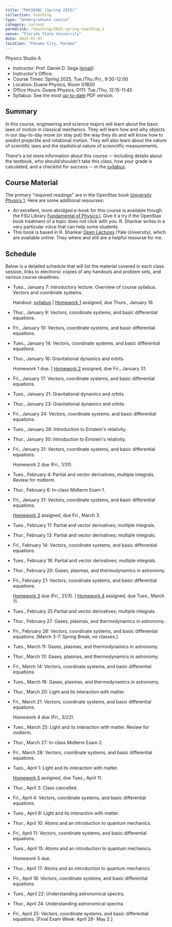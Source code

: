 ```yaml
---
title: "PHY2048C (Spring 2025)"
collection: teaching
type: "Undergraduate course"
category: current
permalink: /teaching/2025-spring-teaching-1
venue: "Florida State University"
date: 2025-01-07
location: "Panama City, Panama"
---
```

Physics Studio A

* Instructor:	Prof. Daniel D. Sega ([email](dsega@fsu.edu))
* Instructor's Office:  	
* Course Times: Spring 2025, Tue./Thu./Fri., 9:30-12:00
* Location:	Duane Physics, Room G1B20
* Office Hours:	Duane Physics, D111: Tue./Thu. 12:15-11:45
* Syllabus:	See the most [up-to-date](astrosega.github.io/files/2048C.pdf) PDF version.

Summary
-----------
In this course, engineering and science majors will learn about the basic laws of motion in classical mechanics. They will learn how and why objects in our day-to-day move (or stay put) the way they do and will know how to predict projectile and rotational motion. They will also learn about the nature of scientific laws and the stadistical nature of scienctific measurements.

There's a lot more information about this course -- including details about the textbook, who should/shouldn't take this class, how your grade is calculated, and a checklist for success -- in the [syllabus](astrosega.github.io/files/2048C.pdf).

Course Material
--------------
The primary "required readings" are in the OpenStax book [University Physics 1](https://openstax.org/details/books/university-physics-volume-1). Here are some additional resourses:

* An excellent, more abridged e-book for this course is available though the FSU Library [Fundamental of Physics I](https://fsu-flvc.primo.exlibrisgroup.com/discovery/openurl?institution=01FALSC_FSU&vid=01FALSC_FSU:Home&isbn=9780300243772&genre=book&eisbn=9780300249583&title=Fundamentals%20of%20Physics%20I&sid=jstor:jstor). Give it a try if the OpenStax book treatment of a topic does not click with you. R. Shankar writes in a very particular voice that can help some students.
* This book is based in R. Shankar [Open Lectures](https://oyc.yale.edu/physics/phys-200) (Yale University), which are available online. They where and still are a helpful resourse for me.

Schedule
-------------

Below is a detailed schedule that will list the material covered in each class session, links to electronic copies of any handouts and problem sets, and various course deadlines.

* Tues., January 7: Introductory lecture. Overview of course syllabus. Vectors and coordinate systems.

  Handout: [syllabus](astrosega.github.io/files/2048C.pdf) | [Homework 1](astrosega.github.io/files/2048Chw1.pdf) assigned, due Thurs., January 16.
* Thur., January 9: Vectors, coordinate systems, and basic differential equations.
* Fri., January 10: Vectors, coordinate systems, and basic differential equations.
* Tues., January 14: Vectors, coordinate systems, and basic differential equations.
* Thur., January 16: Gravitational dynamics and orbits.

  Homework 1 due. | [Homework 2](astrosega.github.io/files/2048Chw2.pdf) assigned, due Fri., January 31.
* Fri., January 17: Vectors, coordinate systems, and basic differential equations.
* Tues., January 21: Gravitational dynamics and orbits.
* Thur., January 23: Gravitational dynamics and orbits.
* Fri., January 24: Vectors, coordinate systems, and basic differential equations.
* Tues., January 28: Introduction to Einstein's relativity.
* Thur., January 30: Introduction to Einstein's relativity.
* Fri., January 31: Vectors, coordinate systems, and basic differential equations.

  Homework 2 due (Fri., 1/31).
* Tues., February 4: Partial and vector derivatives; multiple integrals. Review for midterm.
* Thur., February 6: In-class Midterm Exam 1.
* Fri., January 31: Vectors, coordinate systems, and basic differential equations.

  [Homework 3](astrosega.github.io/files/2048Chw3.pdf) assigned, due Fri., March 3.
* Tues., February 11: Partial and vector derivatives; multiple integrals.
* Thur., February 13: Partial and vector derivatives; multiple integrals.
* Fri., February 14: Vectors, coordinate systems, and basic differential equations.
* Tues., February 18: Partial and vector derivatives; multiple integrals.
* Thur., February 20: Gases, plasmas, and thermodynamics in astronomy.
* Fri., February 21: Vectors, coordinate systems, and basic differential equations.

  [Homework 3](astrosega.github.io/files/2048Chw3.pdf) due (Fri., 21/3). | [Homework 4](astrosega.github.io/files/2048Chw3.pdf) assigned, due Tues., March 11.
* Tues., February 25 Partial and vector derivatives; multiple integrals.
* Thur., February 27: Gases, plasmas, and thermodynamics in astronomy.
* Fri., February 28: Vectors, coordinate systems, and basic differential equations.
  [March 3-7: Spring Break, no classes.]
* Tues., March 11: Gases, plasmas, and thermodynamics in astronomy.
* Thur., March 13: Gases, plasmas, and thermodynamics in astronomy.
* Fri., March 14: Vectors, coordinate systems, and basic differential equations.
* Tues., March 18: Gases, plasmas, and thermodynamics in astronomy.
* Thur., March 20: Light and its interaction with matter.
* Fri., March 21: Vectors, coordinate systems, and basic differential equations.

  Homework 4 due (Fri., 3/22).
* Tues., March 25: Light and its interaction with matter. Review for midterm.
* Thur., March 27: In-class Midterm Exam 2.
* Fri., March 28: Vectors, coordinate systems, and basic differential equations.
* Tues., April 1: Light and its interaction with matter.

  [Homework 5](astrosega.github.io/files/2048Chw3.pdf) assigned, due Tues., April 11.
* Thur., April 3: Class cancelled.
* Fri., April 4: Vectors, coordinate systems, and basic differential equations.
* Tues., April 8: Light and its interaction with matter.
* Thur., April 10: Atoms and an introduction to quantum mechanics.
* Fri., April 11: Vectors, coordinate systems, and basic differential equations.
* Tues., April 15: Atoms and an introduction to quantum mechanics.

  Homework 5 due.
* Thur., April 17: Atoms and an introduction to quantum mechanics.
* Fri., April 18: Vectors, coordinate systems, and basic differential equations.
* Tues., April 22: Understanding astronomical spectra.
* Thur., April 24: Understanding astronomical spectra.
* Fri., April 25: Vectors, coordinate systems, and basic differential equations.
  [Final Exam Week: April 28- May 2.]


